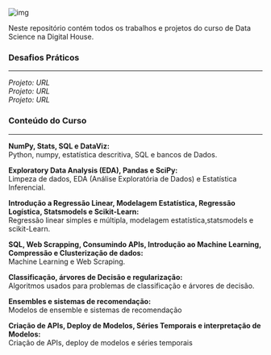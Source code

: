 ![img](https://raw.githubusercontent.com/arthurtavari/portfolio_data_science/master/img/layout.jpg)

Neste repositório contém todos os trabalhos e projetos do curso de Data Science na Digital House.

### Desafios Práticos
---
*Projeto: URL* <br> 
*Projeto: URL* <br> 
*Projeto: URL* <br> 

### Conteúdo do Curso
---
**NumPy, Stats, SQL e DataViz:** <br>
Python, numpy, estatística descritiva, SQL e bancos de Dados.

**Exploratory Data Analysis (EDA), Pandas e SciPy:** <br>
Limpeza de dados, EDA (Análise Exploratória de Dados) e Estatística Inferencial. 

**Introdução a Regressão Linear, Modelagem Estatística, Regressão Logística, Statsmodels e Scikit-Learn:** <br>
Regressão linear simples e múltipla, modelagem estatística,statsmodels e scikit-Learn.

**SQL, Web Scrapping, Consumindo APIs, Introdução ao Machine Learning, Compressão e Clusterização de dados:** <br>
Machine Learning e Web Scraping.

**Classificação, árvores de Decisão e regularização:** <br>
Algoritmos usados para problemas de classificação e árvores de decisão.

**Ensembles e sistemas de recomendação:** <br>
Modelos de ensemble e sistemas de recomendação

**Criação de APIs, Deploy de Modelos, Séries Temporais e interpretação de Modelos:** <br>
Criação de APIs, deploy de modelos e séries temporais

